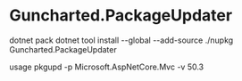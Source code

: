 # Guncharted.PackageUpdater

dotnet pack
dotnet tool install --global --add-source ./nupkg Guncharted.PackageUpdater

usage
pkgupd -p Microsoft.AspNetCore.Mvc -v 50.3